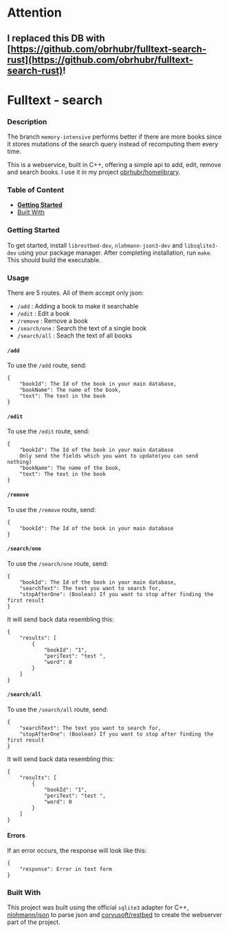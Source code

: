 # Attention

## **I replaced this DB with [https://github.com/obrhubr/fulltext-search-rust](https://github.com/obrhubr/fulltext-search-rust)!**

# Fulltext - search

### Description

The branch `memory-intensive` performs better if there are more books since it stores mutations of the search query instead of recomputing them every time.

This is a webservice, built in C++, offering a simple api to add, edit, remove and search books. I use it in my project [obrhubr/homelibrary](https://www.github.com/obrhubr/homelibrary).

### Table of Content

- [**Getting Started**](#getting-started)
- [Built With](#built-with)

### Getting Started

To get started, install `librestbed-dev`, `nlohmann-json3-dev` and `libsqlite3-dev` using your package manager. After completing installation, run `make`. This should build the executable.

### Usage

There are 5 routes. All of them accept only json: 
 - `/add` : Adding a book to make it searchable
 - `/edit` : Edit a book
 - `/remove` : Remove a book
 - `/search/one` : Search the text of a single book
 - `/search/all` : Seach the text of all books

#### `/add`
To use the `/add` route, send:
```
{
    "bookId": The Id of the book in your main database,
    "bookName": The name of the book,
    "text": The text in the book
}
```

#### `/edit`
To use the `/edit` route, send:
```
{
    "bookId": The Id of the book in your main database
    Only send the fields which you want to update(you can send nothing)
    "bookName": The name of the book,
    "text": The text in the book
}
```

#### `/remove`
To use the `/remove` route, send:
```
{
    "bookId": The Id of the book in your main database
}
```

#### `/search/one`
To use the `/search/one` route, send:
```
{
    "bookId": The Id of the book in your main database,
    "searchText": The text you want to search for,
    "stopAfterOne": (Boolean) If you want to stop after finding the first result
}
```
It will send back data resembling this:
```
{
    "results": [
        {
            "bookId": "1",
            "periText": "test ",
            "word": 0
        }
    ]
}
```

#### `/search/all`
To use the `/search/all` route, send:
```
{
    "searchText": The text you want to search for,
    "stopAfterOne": (Boolean) If you want to stop after finding the first result
}
```
It will send back data resembling this:
```
{
    "results": [
        {
            "bookId": "1",
            "periText": "test ",
            "word": 0
        }
    ]
}
```

#### Errors
If an error occurs, the response will look like this:
```
{
    "response": Error in text form
}
```


### Built With

This project was built using the official `sqlite3` adapter for C++, [nlohmann/json](https://www.github.com/nlohmann/json) to parse json and [corvusoft/restbed](https://github.com/Corvusoft/restbed) to create the webserver part of the project.
